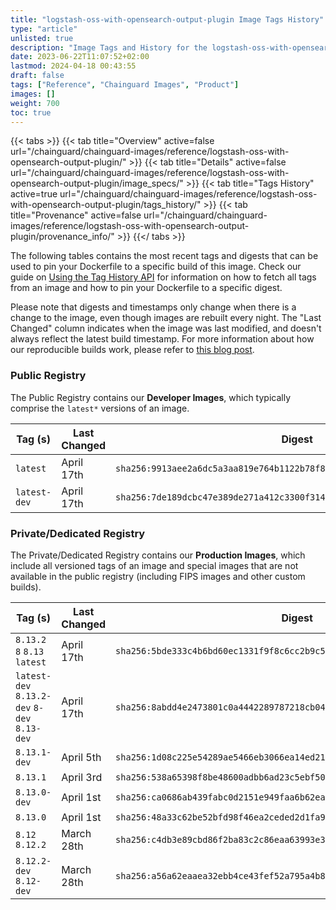 ```yaml
---
title: "logstash-oss-with-opensearch-output-plugin Image Tags History"
type: "article"
unlisted: true
description: "Image Tags and History for the logstash-oss-with-opensearch-output-plugin Chainguard Image"
date: 2023-06-22T11:07:52+02:00
lastmod: 2024-04-18 00:43:55
draft: false
tags: ["Reference", "Chainguard Images", "Product"]
images: []
weight: 700
toc: true
---
```


{{< tabs >}}
{{< tab title="Overview" active=false url="/chainguard/chainguard-images/reference/logstash-oss-with-opensearch-output-plugin/" >}}
{{< tab title="Details" active=false url="/chainguard/chainguard-images/reference/logstash-oss-with-opensearch-output-plugin/image_specs/" >}}
{{< tab title="Tags History" active=true url="/chainguard/chainguard-images/reference/logstash-oss-with-opensearch-output-plugin/tags_history/" >}}
{{< tab title="Provenance" active=false url="/chainguard/chainguard-images/reference/logstash-oss-with-opensearch-output-plugin/provenance_info/" >}}
{{</ tabs >}}

The following tables contains the most recent tags and digests that can be used to pin your Dockerfile to a specific build of this image. Check our guide on [Using the Tag History API](/chainguard/chainguard-images/using-the-tag-history-api/) for information on how to fetch all tags from an image and how to pin your Dockerfile to a specific digest.

Please note that digests and timestamps only change when there is a change to the image, even though images are rebuilt every night. The "Last Changed" column indicates when the image was last modified, and doesn't always reflect the latest build timestamp. For more information about how our reproducible builds work, please refer to [this blog post](https://www.chainguard.dev/unchained/reproducing-chainguards-reproducible-image-builds).

### Public Registry
The Public Registry contains our **Developer Images**, which typically comprise the `latest*` versions of an image.

| Tag (s)       | Last Changed | Digest                                                                    |
|---------------|--------------|---------------------------------------------------------------------------|
|  `latest`     | April 17th   | `sha256:9913aee2a6dc5a3aa819e764b1122b78f8663a210f58c4de03c2ed5dd8e0b110` |
|  `latest-dev` | April 17th   | `sha256:7de189dcbc47e389de271a412c3300f314be99b4d96fefeb5d0f93a09fdb448e` |


### Private/Dedicated Registry
The Private/Dedicated Registry contains our **Production Images**, which include all versioned tags of an image and special images that are not available in the public registry (including FIPS images and other custom builds).

| Tag (s)                                       | Last Changed | Digest                                                                    |
|-----------------------------------------------|--------------|---------------------------------------------------------------------------|
|  `8.13.2` `8` `8.13` `latest`                 | April 17th   | `sha256:5bde333c4b6bd60ec1331f9f8c6cc2b9c529a23634b18fd30afbcbfeeee34f97` |
|  `latest-dev` `8.13.2-dev` `8-dev` `8.13-dev` | April 17th   | `sha256:8abdd4e2473801c0a4442289787218cb0457cc6b7002937f0cce31d2cac04a4f` |
|  `8.13.1-dev`                                 | April 5th    | `sha256:1d08c225e54289ae5466eb3066ea14ed21cea862c23aeb93c0ee87d5d9e78d6b` |
|  `8.13.1`                                     | April 3rd    | `sha256:538a65398f8be48600adbb6ad23c5ebf50d8dec766b75b7be23cff8b4ce4b9c8` |
|  `8.13.0-dev`                                 | April 1st    | `sha256:ca0686ab439fabc0d2151e949faa6b62ea907b61064230496db1751057b143f0` |
|  `8.13.0`                                     | April 1st    | `sha256:48a33c62be52bfd98f46ea2ceded2d1fa940e068f6beeaba23efe292c75a81da` |
|  `8.12` `8.12.2`                              | March 28th   | `sha256:c4db3e89cbd86f2ba83c2c86eaa63993e3b6656235089f62cb60fa4ec643a5ea` |
|  `8.12.2-dev` `8.12-dev`                      | March 28th   | `sha256:a56a62eaaea32ebb4ce43fef52a795a4b832b543e5eff709bcdfe89327f089b1` |


